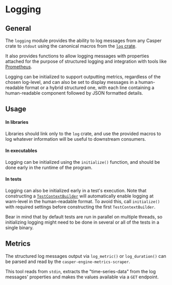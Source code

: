 # Logging

## General

The `logging` module provides the ability to log messages from any Casper crate to `stdout` using the canonical
macros from the [`log` crate](https://crates.io/crates/log).

It also provides functions to allow logging messages with properties attached for the purpose of structured logging and
integration with tools like [Prometheus](https://prometheus.io/).

Logging can be initialized to support outputting metrics, regardless of the chosen log-level, and can also be set to
display messages in a human-readable format or a hybrid structured one, with each line containing a human-readable
component followed by JSON formatted details.

## Usage

#### In libraries

Libraries should link only to the `log` crate, and use the provided macros to log whatever information will be useful to
downstream consumers.

#### In executables

Logging can be initialized using the `initialize()` function, and should be done early in the runtime of
the program.

#### In tests

Logging can also be initialized early in a test's execution.  Note that constructing a
[`TestContextBuilder`][TestContextBuilder] will automatically enable logging at warn-level in the human-readable
format.  To avoid this, call `initialize()` with required settings before constructing the first
`TestContextBuilder`.

Bear in mind that by default tests are run in parallel on multiple threads, so initializing logging might need to be
done in several or all of the tests in a single binary.

## Metrics

The structured log messages output via `log_metric()` or `log_duration()` can be
parsed and read by the `casper-engine-metrics-scraper`.

This tool reads from `stdin`, extracts the "time-series-data" from the log messages' properties and makes the values
available via a `GET` endpoint.


[TestContextBuilder]: https://docs.rs/casper-engine-test-support/1.4.1/casper_engine_test_support/struct.TestContextBuilder.html
